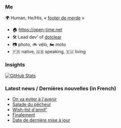 ### Me

🌍 Human, He/His, « [footer de merde](https://open-time.net/post/2013/07/17/La-veritable-histoire-du-Footer-de-merde-) » 
* 🏠 https://open-time.net 
* 🛠️ Lead dev' of [dotclear](https://git.dotclear.org/dev/dotclear)
* 📷 photo, 🚲 vélo, 🏍️ moto 
* 🇫🇷 native, 🇬🇧 speaking, 🇪🇺 living

### Insights

[![GitHub Stats](https://github-readme-stats-sigma-five.vercel.app/api?username=franck-paul)](https://github.com/franck-paul)

### Latest news / Dernières nouvelles (in French)

<!-- BLOG-POST-LIST:START -->
- [On va éviter à l&#39;avenir](https://open-time.net/post/2025/01/24/On-va-eviter-a-l-avenir)
- [Salade du pêcheur](https://open-time.net/post/2025/01/23/Salade-du-pecheur)
- [Wish-list d&#39;annif&#39;](https://open-time.net/post/2025/01/22/Wish-list-d-annif)
- [Finalement](https://open-time.net/post/2025/01/21/Finalement)
- [Date de dernière mise à jour](https://open-time.net/post/2025/01/20/Date-de-derniere-mise-a-jour)
<!-- BLOG-POST-LIST:END -->
